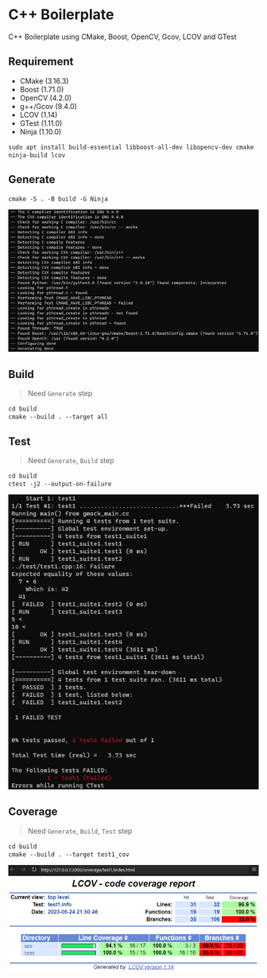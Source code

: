 # C++ Boilerplate

C++ Boilerplate using CMake, Boost, OpenCV, Gcov, LCOV and GTest

## Requirement

- CMake (3.16.3)
- Boost (1.71.0)
- OpenCV (4.2.0)
- g++/Gcov (9.4.0)
- LCOV (1.14)
- GTest (1.11.0)
- Ninja (1.10.0)

```shell
sudo apt install build-essential libboost-all-dev libopencv-dev cmake ninja-build lcov
```

## Generate

```shell
cmake -S . -B build -G Ninja
```

![generate_result.png](./example/generate_result.png)

## Build

> Need `Generate` step

```shell
cd build
cmake --build . --target all
```

## Test

> Need `Generate`, `Build` step

```shell
cd build
ctest -j2 --output-on-failure
```

![test_result.png](./example/test_result.png)

## Coverage

> Need `Generate`, `Build`, `Test` step

``` shell
cd build
cmake --build . --target test1_cov
```

![coverage_result.png](./example/coverage_result.png)
